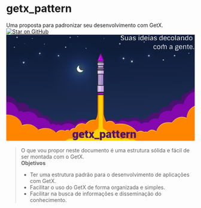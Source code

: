 # getx_pattern
Uma proposta para padronizar seu desenvolvimento com GetX.  
[![Star on GitHub](https://img.shields.io/github/stars/kauemurakami/getx_pattern.svg?style=flat&logo=github&colorB=deeppink&label=stars)](https://github.com/kauemurakami/getx_pattern)
![](images/rocket.png)
>O que vou propor neste documento é uma estrutura sólida e fácil de ser montada com o GetX.  
>**Objetivos**  
> - Ter uma estrutura padrão para o desenvolvimento de aplicações com GetX.  
> - Facilitar o uso do GetX de forma organizada e simples.  
> - Facilitar na busca de informações e disseminação do conhecimento.  

